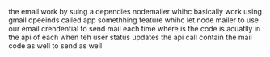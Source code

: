the email work by suing a dependies nodemailer whihc basically work using gmail dpeeinds called app somethhing feature whihc let node mailer to use our email crendential to send mail each time where is the code is acuatlly in the api of each when teh user status updates the api call contain the mail code as well to send as well 